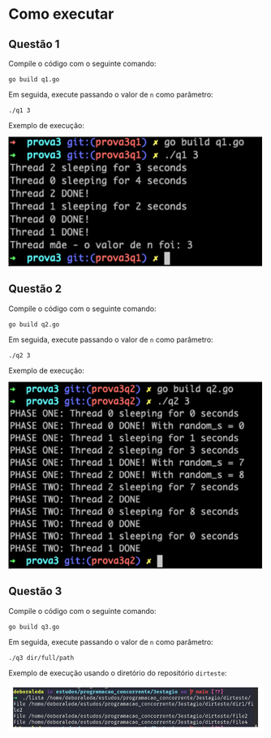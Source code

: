# Como executar

## Questão 1

Compile o código com o seguinte comando:

```shell
go build q1.go
```

Em seguida, execute passando o valor de `n` como parâmetro:

```shell
./q1 3
```

Exemplo de execução:

<img src="../img/p3q1.png" width="500"/>

## Questão 2

Compile o código com o seguinte comando:

```shell
go build q2.go
```

Em seguida, execute passando o valor de `n` como parâmetro:

```shell
./q2 3
```

Exemplo de execução:

<img src="../img/p3q2.png" width="500"/>

## Questão 3

Compile o código com o seguinte comando:

```shell
go build q3.go
```

Em seguida, execute passando o valor de `n` como parâmetro:

```shell
./q3 dir/full/path
```

Exemplo de execução usando o diretório do repositório `dirteste`:

<img src="../img/p3q3.png" width="600"/>
